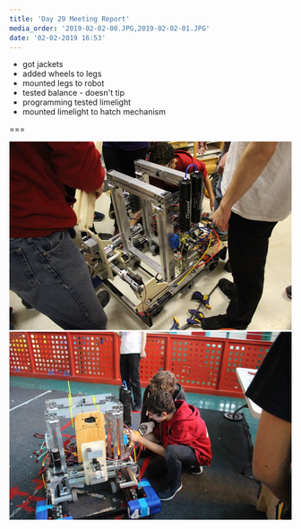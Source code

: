 ```yaml
---
title: 'Day 29 Meeting Report'
media_order: '2019-02-02-00.JPG,2019-02-02-01.JPG'
date: '02-02-2019 16:53'
---
```


* got jackets
* added wheels to legs
* mounted legs to robot
* tested balance - doesn't tip
* programming tested limelight
* mounted limelight to hatch mechanism

===

![](2019-02-02-00.JPG)
![](2019-02-02-01.JPG)